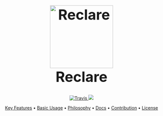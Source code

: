 <h1 align="center" style="font-size: 45px; font-weight: bolder;">
  <a
    href="https://github.com/reclarejs/reclare"><img src="https://user-images.githubusercontent.com/2817993/40689568-07d04312-63a3-11e8-8795-5d83f162c9bd.png" alt="Reclare" width="200">
  </a>
  <div>
    Reclare
  </div>
</h1>

<p align="center">
  <a href="https://travis-ci.org/reclarejs/reclare">
    <img src="https://travis-ci.org/reclarejs/reclare.svg?branch=master"
         alt="Travis">
  </a>
  <a href="https://coveralls.io/github/reclarejs/reclare?branch=master">
    <img src="https://coveralls.io/repos/github/reclarejs/reclare/badge.svg?branch=master">
  </a>
</p>

<p align="center">
  <a href="#key-features">Key Features</a> •
  <a href="#basic-usage">Basic Usage</a> •
  <a href="#download">Philosophy</a> •
  <a href="#credits">Docs</a> •
  <a href="#related">Contribution</a> •
  <a href="#license">License</a>
</p>
